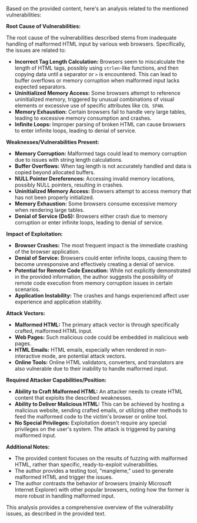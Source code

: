 Based on the provided content, here's an analysis related to the mentioned vulnerabilities:

**Root Cause of Vulnerabilities:**

The root cause of the vulnerabilities described stems from inadequate handling of malformed HTML input by various web browsers. Specifically, the issues are related to:

*   **Incorrect Tag Length Calculation:**  Browsers seem to miscalculate the length of HTML tags, possibly using `strlen`-like functions, and then copying data until a separator or `>` is encountered. This can lead to buffer overflows or memory corruption when malformed input lacks expected separators.
*   **Uninitialized Memory Access:** Some browsers attempt to reference uninitialized memory, triggered by unusual combinations of visual elements or excessive use of specific attributes like `COL SPAN`.
*  **Memory Exhaustion:** Certain browsers fail to handle very large tables, leading to excessive memory consumption and crashes.
*  **Infinite Loops:** Improper parsing of broken HTML can cause browsers to enter infinite loops, leading to denial of service.

**Weaknesses/Vulnerabilities Present:**

*   **Memory Corruption:**  Malformed tags could lead to memory corruption due to issues with string length calculations.
*   **Buffer Overflows:**  When tag length is not accurately handled and data is copied beyond allocated buffers.
*   **NULL Pointer Dereferences:**  Accessing invalid memory locations, possibly NULL pointers, resulting in crashes.
*   **Uninitialized Memory Access:** Browsers attempt to access memory that has not been properly initialized.
*   **Memory Exhaustion:**  Some browsers consume excessive memory when rendering large tables.
*   **Denial of Service (DoS):** Browsers either crash due to memory corruption or enter infinite loops, leading to denial of service.

**Impact of Exploitation:**

*   **Browser Crashes:**  The most frequent impact is the immediate crashing of the browser application.
*   **Denial of Service:**  Browsers could enter infinite loops, causing them to become unresponsive and effectively creating a denial of service.
*   **Potential for Remote Code Execution:** While not explicitly demonstrated in the provided information, the author suggests the possibility of remote code execution from memory corruption issues in certain scenarios.
*   **Application Instability:**  The crashes and hangs experienced affect user experience and application stability.

**Attack Vectors:**

*   **Malformed HTML:** The primary attack vector is through specifically crafted, malformed HTML input.
*   **Web Pages:** Such malicious code could be embedded in malicious web pages.
*   **HTML Emails:**  HTML emails, especially when rendered in non-interactive mode, are potential attack vectors.
*   **Online Tools:** Online HTML validators, converters, and translators are also vulnerable due to their inability to handle malformed input.

**Required Attacker Capabilities/Position:**

*   **Ability to Craft Malformed HTML:** An attacker needs to create HTML content that exploits the described weaknesses.
*   **Ability to Deliver Malicious HTML:** This can be achieved by hosting a malicious website, sending crafted emails, or utilizing other methods to feed the malformed code to the victim's browser or online tool.
*   **No Special Privileges:** Exploitation doesn't require any special privileges on the user's system. The attack is triggered by parsing malformed input.

**Additional Notes:**

*   The provided content focuses on the results of fuzzing with malformed HTML, rather than specific, ready-to-exploit vulnerabilities.
*   The author provides a testing tool, "mangleme," used to generate malformed HTML and trigger the issues.
*   The author contrasts the behavior of browsers (mainly Microsoft Internet Explorer) with other popular browsers, noting how the former is more robust in handling malformed input.

This analysis provides a comprehensive overview of the vulnerability issues, as described in the provided text.